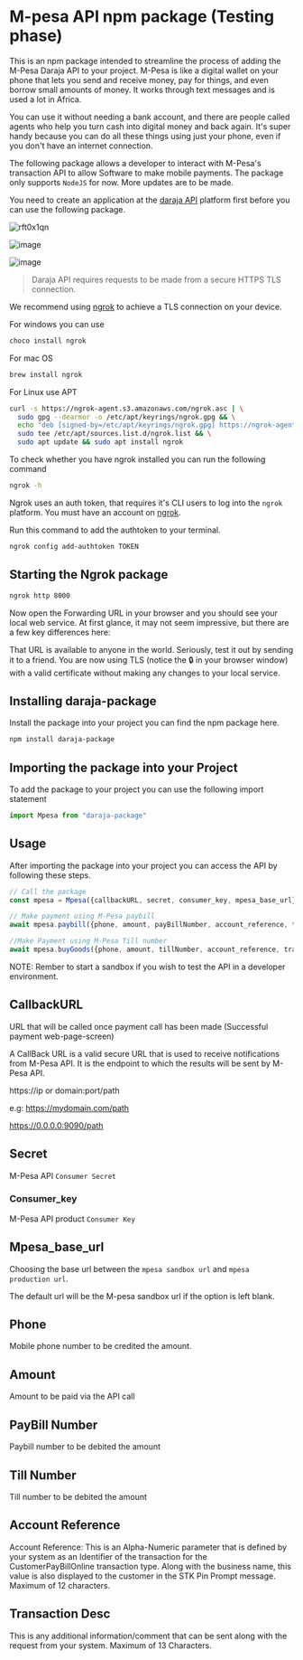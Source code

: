 # M-pesa API npm package (Testing phase)

This is an npm package intended to streamline the process of adding the M-Pesa Daraja API to your project.
M-Pesa is like a digital wallet on your phone that lets you send and receive money, pay for things, and even borrow small amounts of money. It works through text messages and is used a lot in Africa.

You can use it without needing a bank account, and there are people called agents who help you turn cash into digital money and back again.
It's super handy because you can do all these things using just your phone, even if you don't have an internet connection.

The following package allows a developer to interact with M-Pesa's transaction API to allow Software to make mobile payments. The package only supports `NodeJS` for now. More updates are to be made.

You need to create an application at the [daraja API](https://developer.safaricom.co.ke/) platform first before you can use the following package.

![rft0x1qn](https://github.com/user-attachments/assets/59190850-e628-4c2f-9827-adce977be9be)

![image](https://github.com/user-attachments/assets/89a41616-a7cd-491e-966b-374ead92198b)

![image](https://github.com/user-attachments/assets/d0f9b95e-dbad-42f6-b80c-9323a954a5bb)

> Daraja API requires requests to be made from a secure HTTPS TLS connection.

We recommend using [ngrok](https://ngrok.com/docs/guides/developer-preview/getting-started/) to achieve a TLS connection on your device.

For windows you can use

```sh
choco install ngrok
```
For mac OS
```sh
brew install ngrok
```

For Linux use APT
```sh
curl -s https://ngrok-agent.s3.amazonaws.com/ngrok.asc | \
  sudo gpg --dearmor -o /etc/apt/keyrings/ngrok.gpg && \
  echo "deb [signed-by=/etc/apt/keyrings/ngrok.gpg] https://ngrok-agent.s3.amazonaws.com buster main" | \
  sudo tee /etc/apt/sources.list.d/ngrok.list && \
  sudo apt update && sudo apt install ngrok
```

To check whether you have ngrok installed you can run the following command
```sh
ngrok -h
```

Ngrok uses an auth token, that requires it's CLI users to log into the `ngrok` platform. You must have an account on [ngrok](https://ngrok.com).

Run this command to add the authtoken to your terminal.

```sh
ngrok config add-authtoken TOKEN
```

## Starting the Ngrok package
```sh
ngrok http 8000
```

Now open the Forwarding URL in your browser and you should see your local web service. At first glance, it may not seem impressive, but there are a few key differences here:

That URL is available to anyone in the world. Seriously, test it out by sending it to a friend.
You are now using TLS (notice the 🔒 in your browser window) with a valid certificate without making any changes to your local service.


## Installing daraja-package

Install the package into your project you can find the npm package here.

```sh
npm install daraja-package
```

## Importing the package into your Project

To add the package to your project you can use the following import statement

```js
import Mpesa from "daraja-package"
```

## Usage
After importing the package into your project you can access the API by following these steps.

```js
// Call the package
const mpesa = Mpesa({callbackURL, secret, consumer_key, mpesa_base_url});

// Make payment using M-Pesa paybill 
await mpesa.paybill({phone, amount, payBillNumber, account_reference, transaction_desc});

//Make Payment using M-Pesa Till number
await mpesa.buyGoods({phone, amount, tillNumber, account_reference, transaction_desc});
```

NOTE: Rember to start a sandbox if you wish to test the API in a developer environment.

## CallbackURL
URL that will be called once payment call has been made (Successful payment web-page-screen)

A CallBack URL is a valid secure URL that is used to receive notifications from M-Pesa API. It is the endpoint to which the results will be sent by M-Pesa API.

https://ip or domain:port/path

e.g: https://mydomain.com/path

https://0.0.0.0:9090/path

## Secret
M-Pesa API `Consumer Secret`

### Consumer_key
M-Pesa API product `Consumer Key`

## Mpesa_base_url
Choosing the base url between the `mpesa sandbox url` and `mpesa production url`.

The default url will be the M-pesa sandbox url if the option is left blank.

## Phone
Mobile phone number to be credited the amount.

## Amount
Amount to be paid via the API call

## PayBill Number
Paybill number to be debited the amount

## Till Number
Till number to be debited the amount

## Account Reference
Account Reference: This is an Alpha-Numeric parameter that is defined by your system as an Identifier of the transaction for the CustomerPayBillOnline transaction type. Along with the business name, this value is also displayed to the customer in the STK Pin Prompt message. Maximum of 12 characters.

## Transaction Desc
This is any additional information/comment that can be sent along with the request from your system. Maximum of 13 Characters.



